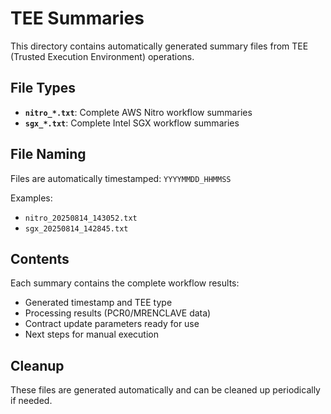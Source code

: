 # TEE Summaries

This directory contains automatically generated summary files from TEE (Trusted Execution Environment) operations.

## File Types

- **`nitro_*.txt`**: Complete AWS Nitro workflow summaries
- **`sgx_*.txt`**: Complete Intel SGX workflow summaries

## File Naming

Files are automatically timestamped: `YYYYMMDD_HHMMSS`

Examples:

- `nitro_20250814_143052.txt`
- `sgx_20250814_142845.txt`

## Contents

Each summary contains the complete workflow results:

- Generated timestamp and TEE type
- Processing results (PCR0/MRENCLAVE data)
- Contract update parameters ready for use
- Next steps for manual execution

## Cleanup

These files are generated automatically and can be cleaned up periodically if needed.